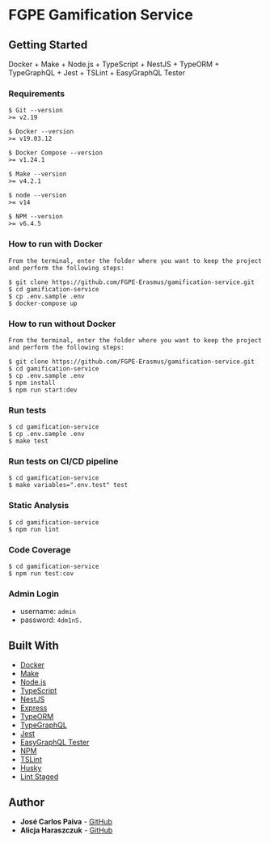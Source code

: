 # FGPE Gamification Service

## Getting Started

Docker + Make + Node.js + TypeScript + NestJS + TypeORM + TypeGraphQL + Jest + TSLint + EasyGraphQL Tester

### Requirements

```
$ Git --version
>= v2.19

$ Docker --version
>= v19.03.12

$ Docker Compose --version
>= v1.24.1

$ Make --version
>= v4.2.1

$ node --version
>= v14

$ NPM --version
>= v6.4.5

```

### How to run with Docker

```
From the terminal, enter the folder where you want to keep the project and perform the following steps:

$ git clone https://github.com/FGPE-Erasmus/gamification-service.git
$ cd gamification-service
$ cp .env.sample .env
$ docker-compose up
```

### How to run without Docker

```
From the terminal, enter the folder where you want to keep the project and perform the following steps:

$ git clone https://github.com/FGPE-Erasmus/gamification-service.git
$ cd gamification-service
$ cp .env.sample .env
$ npm install
$ npm run start:dev
```

### Run tests

```
$ cd gamification-service
$ cp .env.sample .env
$ make test
```

### Run tests on CI/CD pipeline

```
$ cd gamification-service
$ make variables=".env.test" test
```

### Static Analysis

```
$ cd gamification-service
$ npm run lint
```

### Code Coverage

```
$ cd gamification-service
$ npm run test:cov
```

### Admin Login

 - username: `admin`
 - password: `4dm1nS.`

## Built With

* [Docker](https://docker.com/)
* [Make](https://www.gnu.org/software/make/manual/html_node/Simple-Makefile.html/)
* [Node.js](https://nodejs.org/)
* [TypeScript](https://sass-lang.com/)
* [NestJS](https://nestjs.com/)
* [Express](https://expressjs.com)
* [TypeORM](https://typeorm.io/)
* [TypeGraphQL](https://typegraphql.ml/)
* [Jest](https://jestjs.io/)
* [EasyGraphQL Tester](https://easygraphql.com/docs/easygraphql-tester/overview/)
* [NPM](https://yarnpkg.com/)
* [TSLint](https://palantir.github.io/tslint/)
* [Husky](https://github.com/typicode/husky)
* [Lint Staged](https://github.com/okonet/lint-staged)


## Author

* **José Carlos Paiva** - [GitHub](https://github.com/josepaiva94)
* **Alicja Haraszczuk** - [GitHub](https://github.com/hvsio)

